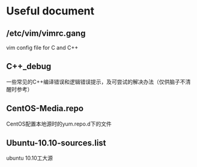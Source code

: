 Useful document
===============

/etc/vim/vimrc.gang
-------------------
vim config file for C and C++

C++_debug
----------
一些常见的C++编译错误和逻辑错误提示，及可尝试的解决办法（仅供脑子不清醒时参考）

CentOS-Media.repo  
-----------------
CentOS配置本地源时的yum.repo.d下的文件

Ubuntu-10.10-sources.list
-------------------------
ubuntu 10.10工大源

